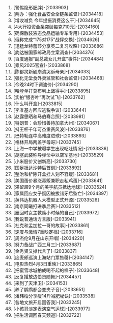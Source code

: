 
1. [警惕隐形肥胖]-[2033903]
1. [两办：强化食品安全全链条监督]-[2034418]
1. [增收减负 今年提振消费这么干]-[2034645]
1. [4大行投资金条突破每克710元]-[2034160]
1. [确保散装液态食品运输专车专用]-[2034453]
1. [俄称完成“175对175”战俘交换]-[2034626]
1. [迅猛龙特蕾莎分享英二复习攻略]-[2033686]
1. [韵达被国家邮政局立案调查]-[2034376]
1. [百度通报“副总裁女儿开盒”事件]-[2034484]
1. [乘风2025官宣]-[2033868]
1. [陈都灵新剧崩溃哭诉母亲]-[2034033]
1. [强化无堂食外卖监管和社会监督]-[2034468]
1. [今晚24时下调油价]-[2034290]
1. [哈登单打莫布利上篮得手]-[2033895]
1. [实拍“银杏叶”再次试飞]-[2033762]
1. [什么叫开盒]-[2033815]
1. [李准基方回应逃税争议]-[2033644]
1. [赵露思晒和马伯骞合照]-[2033981]
1. [特朗普：会珍惜善待加拿大州]-[2034067]
1. [抖王杯千年可杰重赛风波]-[2033876]
1. [巴特勒连中高难度进球]-[2033893]
1. [格林开局两盖字母哥]-[2033745]
1. [上海一中学被曝学生出现呕吐情况]-[2033836]
1. [胡塞武装称导弹命中以空军基地]-[2033529]
1. [小米股价又创新高]-[2033730]
1. [国足抵达沙特后首训]-[2033892]
1. [整治和铲除开盒挂人刻不容缓]-[2033681]
1. [美国蛋价暴涨毒贩兼职走私鸡蛋]-[2033641]
1. [滞留超9个月的美宇航员抵达地球]-[2033524]
1. [家属回应女子疑因被拔错牙后坠亡]-[2034397]
1. [英伟达机器人大模型正式开源]-[2033526]
1. [南京同曦打进季后赛]-[2033512]
1. [雁回时女主救赎小时候的自己]-[2033972]
1. [我说普通话方言版]-[2033941]
1. [杜克和孟加拉一哥的故事]-[2033861]
1. [速度与激情7重映定档]-[2033716]
1. [周杰伦9月在山东开唱]-[2034220]
1. [努力备战广西三月三]-[2033687]
1. [金秀贤又掉代言了]-[2033837]
1. [庞麦郎巡演上海站门票售罄]-[2034147]
1. [电影热烈4月3日重映]-[2033865]
1. [把蜜雪冰城拍成喝不起的样子]-[2033648]
1. [反复播放边伯贤随舞]-[2034457]
1. [来到了天津卫]-[2034153]
1. [养了鹦鹉都会变夹子音]-[2033651]
1. [潘玮柏分享瘦14斤减肥秘诀]-[2033538]
1. [各地文旅开启回答我]-[2033245]
1. [小孩哥淡定表演空气运球]-[2033977]
1. [把生活调回春天频道]-[2032722]